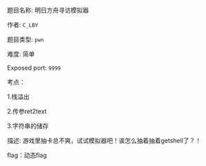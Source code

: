 题目名称: 明日方舟寻访模拟器

作者: `C_LBY`

题目类型: `pwn`

难度: 简单

Exposed port: `9999`

考点：

1.栈溢出

2.传参ret2text

3.字符串的储存

描述: 游戏里抽卡总不爽，试试模拟器吧！诶怎么抽着抽着getshell了？！

flag：动态flag
